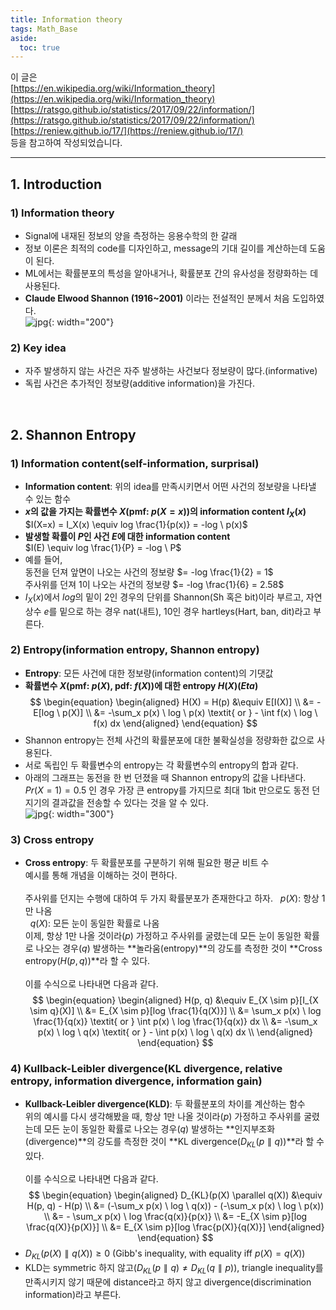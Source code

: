 ```yaml
---
title: Information theory
tags: Math_Base
aside:
  toc: true
---
```


이 글은 <br>
[https://en.wikipedia.org/wiki/Information_theory](https://en.wikipedia.org/wiki/Information_theory) <br>
[https://ratsgo.github.io/statistics/2017/09/22/information/](https://ratsgo.github.io/statistics/2017/09/22/information/) <br>
[https://reniew.github.io/17/](https://reniew.github.io/17/) <br>
등을 참고하여 작성되었습니다.

<!--more-->

---

## 1. Introduction
### 1) Information theory
- Signal에 내재된 정보의 양을 측정하는 응용수학의 한 갈래
- 정보 이론은 최적의 code를 디자인하고, message의 기대 길이를 계산하는데 도움이 된다.
- ML에서는 확률분포의 특성을 알아내거나, 확률분포 간의 유사성을 정량화하는 데 사용된다.
- **Claude Elwood Shannon (1916~2001)** 이라는 전설적인 분께서 처음 도입하였다. <br>
![jpg](https://media.newyorker.com/photos/5909765cc14b3c606c1089f4/master/w_1023,c_limit/Roberts-Claude-Shannon.jpg){: width="200"}

### 2) Key idea
- 자주 발생하지 않는 사건은 자주 발생하는 사건보다 정보량이 많다.(informative)
- 독립 사건은 추가적인 정보량(additive information)을 가진다.

<br>

## 2. Shannon Entropy
### 1) Information content(self-information, surprisal)
- **Information content**: 위의 idea를 만족시키면서 어떤 사건의 정보량을 나타낼 수 있는 함수
- **$x$의 값을 가지는 확률변수 $X$(pmf: $p(X=x)$)의 information content $I_X(x)$** <br>
$I(X=x) = I_X(x) \equiv log \frac{1}{p(x)} = -log \ p(x)$
- **발생할 확률이 $P$인 사건 $E$에 대한 information content** <br>
$I(E) \equiv log \frac{1}{P} = -log \ P$
- 예를 들어, <br>
동전을 던져 앞면이 나오는 사건의 정보량 $= -log \frac{1}{2} = 1$ <br>
주사위를 던져 1이 나오는 사건의 정보량 $= -log \frac{1}{6} = 2.58$
- $I_X(x)$에서 $log$의 밑이 2인 경우의 단위를 Shannon(Sh 혹은 bit)이라 부르고, 자연상수 $e$를 밑으로 하는 경우 nat(내트), 10인 경우 hartleys(Hart, ban, dit)라고 부른다.


### 2) Entropy(information entropy, Shannon entropy)
- **Entropy**: 모든 사건에 대한 정보량(information content)의 기댓값
- **확률변수 $X$(pmf: $p(X)$, pdf: $f(X)$)에 대한 entropy $H(X)$(*Eta*)** <br>
$$
\begin{equation}
\begin{aligned}
    H(X) = H(p) &\equiv E[I(X)] \\
    &= -E[log \ p(X)] \\
    &= -\sum_x p(x) \ log \ p(x) \textit{ or } - \int f(x) \ log \ f(x) dx
\end{aligned}
\end{equation}
$$
- Shannon entropy는 전체 사건의 확률분포에 대한 불확실성을 정량화한 값으로 사용된다.
- 서로 독립인 두 확률변수의 entropy는 각 확률변수의 entropy의 합과 같다.
- 아래의 그래프는 동전을 한 번 던졌을 때 Shannon entropy의 값을 나타낸다. $Pr(X=1)=0.5$ 인 경우 가장 큰 entropy를 가지므로 최대 1bit 만으로도 동전 던지기의 결과값을 전송할 수 있다는 것을 알 수 있다. <br>
![jpg](https://upload.wikimedia.org/wikipedia/commons/thumb/2/22/Binary_entropy_plot.svg/450px-Binary_entropy_plot.svg.png){: width="300"}


### 3) Cross entropy
- **Cross entropy**: 두 확률분포를 구분하기 위해 필요한 평균 비트 수 \
예시를 통해 개념을 이해하는 것이 편하다. \
 \
주사위를 던지는 수행에 대하여 두 가지 확률분포가 존재한다고 하자.
&nbsp; $p(X)$: 항상 1만 나옴 \
&nbsp; $q(X)$: 모든 눈이 동일한 확률로 나옴 \
이제, 항상 1만 나올 것이라($p$) 가정하고 주사위를 굴렸는데 모든 눈이 동일한 확률로 나오는 경우($q$) 발생하는 **놀라움(entropy)**의 강도를 측정한 것이 **Cross entropy($H(p, q)$)**라 할 수 있다. \
 \
이를 수식으로 나타내면 다음과 같다. \
$$
\begin{equation}
\begin{aligned}
    H(p, q) &\equiv E_{X \sim p}[I_{X \sim q}(X)] \\
    &= E_{X \sim p}[log \frac{1}{q(X)}] \\
    &= \sum_x p(x) \ log \frac{1}{q(x)} \textit{ or } \int p(x) \ log \frac{1}{q(x)} dx \\
    &= -\sum_x p(x) \ log \ q(x) \textit{ or } - \int p(x) \ log \ q(x) dx \\
\end{aligned}
\end{equation}
$$


### 4) Kullback-Leibler divergence(KL divergence, relative entropy, information divergence, information gain)
- **Kullback-Leibler divergence(KLD)**: 두 확률분포의 차이를 계산하는 함수 \
위의 예시를 다시 생각해봤을 때,
항상 1만 나올 것이라($p$) 가정하고 주사위를 굴렸는데 모든 눈이 동일한 확률로 나오는 경우($q$) 발생하는 **인지부조화(divergence)**의 강도를 측정한 것이 **KL divergence($D_{KL}(p \parallel q)$)**라 할 수 있다. \
 \
이를 수식으로 나타내면 다음과 같다. \
$$
\begin{equation}
\begin{aligned}
    D_{KL}(p(X) \parallel q(X)) &\equiv H(p, q) - H(p) \\
    &= (-\sum_x p(x) \ log \ q(x)) - (-\sum_x p(x) \ log \ p(x)) \\
    &= - \sum_x p(x) \ log \frac{q(x)}{p(x)} \\
    &= -E_{X \sim p}[log \frac{q(X)}{p(X)}] \\
    &= E_{X \sim p}[log \frac{p(X)}{q(X)}]
\end{aligned}
\end{equation}
$$
- $D_{KL}(p(X) \parallel q(X)) ≥ 0$ (Gibb's inequality, with equality iff $p(X) = q(X)$)
- KLD는 symmetric 하지 않고($D_{KL}(p \parallel q) \neq D_{KL}(q \parallel p)$), triangle inequality를 만족시키지 않기 때문에 distance라고 하지 않고 divergence(discrimination information)라고 부른다.
